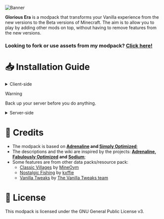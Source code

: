 ![Banner](https://i.imgur.com/ajXnqrZ.png)

**Glorious Era** is a modpack that transforms your Vanilla experience from the new versions to the Beta versions of Minecraft. The aim is to allow you to play by adding other mods on top, without having to remove features from the new versions.
### Looking to fork or use assets from my modpack? [Click here!](https://github.com/seriousfreezing/GloriousEra/wiki/Forks)

# 📥 Installation Guide
<details>
<summary>Client-side</summary>

- [CurseForge Launcher](https://www.bisecthosting.com/clients/index.php?rp=/knowledgebase/160)
- [Modrinth Launcher](https://support.modrinth.com/en/articles/8802250-modpacks-on-modrinth)
- [MultiMC](https://www.bisecthosting.com/clients/index.php?rp=/knowledgebase/141)
- [GDLauncher](https://www.bisecthosting.com/clients/index.php?rp=/knowledgebase/142)
- [ATLauncher](https://www.bisecthosting.com/clients/index.php?rp=/knowledgebase/361/)
</details>

> [!WARNING]
> Back up your server before you do anything.

<details>
<summary>Server-side</summary>

  - [Docker Compose](https://docker-minecraft-server.readthedocs.io/en/latest/)
  - [mcman](https://github.com/ParadigmMC/mcman)
- <details>
  <summary>Packwiz</summary>

  1. Download the [packwiz-installer-bootstrap](https://github.com/packwiz/packwiz-installer-bootstrap/releases);
  2. Then move it to the root folder of your server; 
  - It's the same folder as the ``fabric-server-1.xx.x-0.1x.x.jar`` file.
  3. Go to ``pre-launch command`` and add this command: 
  ```
  java -jar packwiz-installer-bootstrap.jar -g -s server https://raw.githubusercontent.com/seriousfreezing/GloriousEra/refs/heads/main/versions/supported/1.21.1/index.toml
  ```
    - [You can switch to the version of Minecraft you want;](https://github.com/seriousfreezing/SolarApocalypse/tree/main/versions/supported)
    - If you can't find it, maybe your server provider doesn't support it.

    **If you have any problems or questions, go to the [Packwiz wiki](https://packwiz.infra.link/tutorials/creating/getting-started/) or contact them on their [discord server.](https://discord.gg/DcSkRF4)**
  </details>
</details>

# 🙌 Credits
- The modpack is based on **[Adrenaline](https://modrinth.com/modpack/adrenaline) and [Simply Optimized](https://modrinth.com/modpack/sop)**;
- The descriptions and the wiki are inspired by the projects: **[Adrenaline](https://modrinth.com/modpack/adrenaline), [Fabulously Optimized](https://modrinth.com/modpack/fabulously-optimized) and [Sodium](https://modrinth.com/mod/sodium)**;
- Some features are from other data packs/resource pack:
  - [Classic Villages](https://www.planetminecraft.com/data-pack/classic-villages/) by [MineOym](https://www.planetminecraft.com/member/mineoym/)
  - [Nostalgic Fishing](https://modrinth.com/datapack/nostalgic-fishing) by [kxffie](https://modrinth.com/user/kxffie)
  - [Vanilla Tweaks](https://vanillatweaks.net/picker/resource-packs/) by [The Vanilla Tweaks team](https://vanillatweaks.net/about/)

# 📜 License
This modpack is licensed under the GNU General Public License v3.